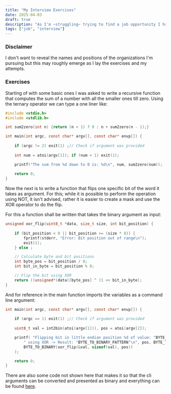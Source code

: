 ```yaml
---
title: "My Interview Exercises"
date: 2025-04-03
draft: true
description: "As I'm ~struggling~ trying to find a job opportunity I have landed a few interviews and as I'm trying to make up my time for lost jobs I learn!"
tags: ["job", "interview"]
---
```


### Disclaimer
I don't want to reveal the names and positions of the organizations I'm pursuing but this may roughly emerge as I lay the exercises and my attempts.

### Exercises
Starting of with some basic ones I was asked to write a recursive function that computes the sum of a number with all the smaller ones till zero.
Using the ternary operator we can type a one liner like:
```c
#include <stdio.h>
#include <stdlib.h>

int sum2zero(int n) {return (n < 1) ? 0 : n + sum2zero(n - 1);}

int main(int argc, const char* argv[], const char* envp[]) {
    
    if (argc != 2) exit(1) ;// Check if argument was provided
    
    int num = atoi(argv[1]); if (num < 1) exit(1);

    printf("The sum from %d down to 0 is: %d\n", num, sum2zero(num));
    
    return 0;
}
```

Now the next is to write a function that flips one specific bit of the word it takes as argument. For this; while
it is possible to perform the operation using NOT, it isn't advised, rather it is easier to create a mask and use
the XOR operator to do the flip.

For this a function shall be written that takes the binary argument as input:

```c
unsigned xor_flip(uint8_t *data, size_t size, int bit_position) {
    
    if (bit_position < 0 || bit_position >= (size * 8)) {
        fprintf(stderr, "Error: Bit position out of range\n");
        exit(1);
    } else ;

    // Calculate byte and bit positions
    int byte_pos = bit_position / 8;
    int bit_in_byte = bit_position % 8;

    // Flip the bit using XOR
    return ((unsigned*)data)[byte_pos] ^ (1 << bit_in_byte);
}
```

And for reference in the main function imports the variables as a command line argument:

```c
int main(int argc, const char* argv[], const char* envp[]) {
    
    if (argc == 1) exit(1) ;// Check if argument was provided
    
    uint8_t val = int2bin(atoi(argv[1])), pos = atoi(argv[2]);

    printf( "Flipping bit in little endian position %d of value: "BYTE_TO_BINARY_PATTERN
        " using XOR -> Result: "BYTE_TO_BINARY_PATTERN"\n", pos, BYTE_TO_BINARY(val), 
        BYTE_TO_BINARY(xor_flip(&val, sizeof(val), pos))
    );

    return 0;
}
```

There are also some code not shown here that makes it so that the cli arguments can be converted
and presented as binary and everything can be found [here](./c/main.c).